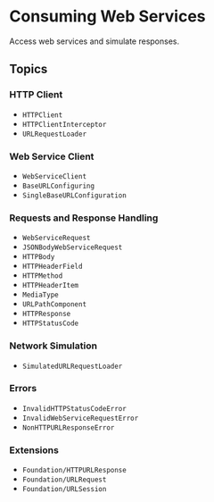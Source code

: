 # Consuming Web Services

Access web services and simulate responses.

## Topics

### HTTP Client

- ``HTTPClient``
- ``HTTPClientInterceptor``
- ``URLRequestLoader``

### Web Service Client

- ``WebServiceClient``
- ``BaseURLConfiguring``
- ``SingleBaseURLConfiguration``

### Requests and Response Handling

- ``WebServiceRequest``
- ``JSONBodyWebServiceRequest``
- ``HTTPBody``
- ``HTTPHeaderField``
- ``HTTPMethod``
- ``HTTPHeaderItem``
- ``MediaType``
- ``URLPathComponent``
- ``HTTPResponse``
- ``HTTPStatusCode``

### Network Simulation

- ``SimulatedURLRequestLoader``

### Errors

- ``InvalidHTTPStatusCodeError``
- ``InvalidWebServiceRequestError``
- ``NonHTTPURLResponseError``

### Extensions

- ``Foundation/HTTPURLResponse``
- ``Foundation/URLRequest``
- ``Foundation/URLSession``
